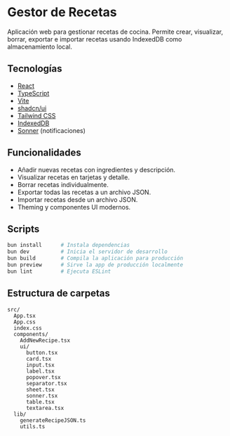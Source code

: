 # Gestor de Recetas

Aplicación web para gestionar recetas de cocina. Permite crear, visualizar, borrar, exportar e importar recetas usando IndexedDB como almacenamiento local.

## Tecnologías

- [React](https://react.dev/)
- [TypeScript](https://www.typescriptlang.org/)
- [Vite](https://vitejs.dev/)
- [shadcn/ui](https://ui.shadcn.com/)
- [Tailwind CSS](https://tailwindcss.com/)
- [IndexedDB](https://developer.mozilla.org/en-US/docs/Web/API/IndexedDB_API)
- [Sonner](https://sonner.emilkowal.dev/) (notificaciones)

## Funcionalidades

- Añadir nuevas recetas con ingredientes y descripción.
- Visualizar recetas en tarjetas y detalle.
- Borrar recetas individualmente.
- Exportar todas las recetas a un archivo JSON.
- Importar recetas desde un archivo JSON.
- Theming y componentes UI modernos.

## Scripts

```sh
bun install      # Instala dependencias
bun dev          # Inicia el servidor de desarrollo
bun build        # Compila la aplicación para producción
bun preview      # Sirve la app de producción localmente
bun lint         # Ejecuta ESLint
```

## Estructura de carpetas

```
src/
  App.tsx
  App.css
  index.css
  components/
    AddNewRecipe.tsx
    ui/
      button.tsx
      card.tsx
      input.tsx
      label.tsx
      popover.tsx
      separator.tsx
      sheet.tsx
      sonner.tsx
      table.tsx
      textarea.tsx
  lib/
    generateRecipeJSON.ts
    utils.ts
```
